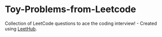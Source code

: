 # Toy-Problems-from-Leetcode
Collection of LeetCode questions to ace the coding interview! - Created using [LeetHub](https://github.com/QasimWani/LeetHub).
